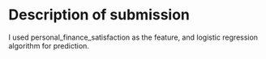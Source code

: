 # Description of submission

I used personal_finance_satisfaction as the feature, and logistic regression algorithm for prediction.